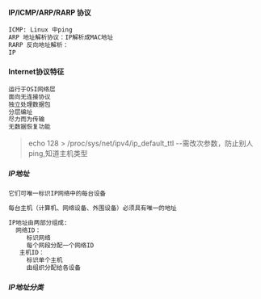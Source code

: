 #### IP/ICMP/ARP/RARP 协议
```bash
ICMP: Linux 中ping 
ARP 地址解析协议：IP解析成MAC地址
RARP 反向地址解析：
IP
```
#### Internet协议特征
```bash
运行于OSI网络层
面向无连接协议
独立处理数据包
分层编址
尽力而为传输
无数据恢复功能
```
> echo 128 > /proc/sys/net/ipv4/ip_default_ttl --需改次参数，防止别人ping,知道主机类型

##### IP地址
```bash
它们可唯一标识IP网络中的每台设备

每台主机（计算机、网络设备、外围设备）必须具有唯一的地址

IP地址由两部分组成:
  网络ID：
     标识网络
     每个网段分配一个网络ID
   主机ID：
     标识单个主机
     由组织分配给各设备
```
##### IP地址分类

